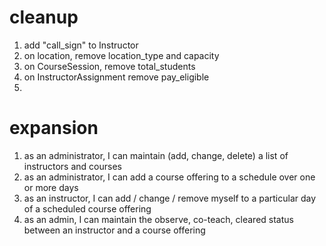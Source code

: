
# cleanup
1. add "call_sign" to Instructor
2. on location, remove location_type and capacity
3. on CourseSession, remove total_students
4. on InstructorAssignment remove pay_eligible
5. 

# expansion
1. as an administrator, I can maintain (add, change, delete) a list of instructors and courses
2. as an administrator, I can add a course offering to a schedule over one or more days
3. as an instructor, I can add / change / remove myself to a particular day of a scheduled course offering
4. as an admin, I can maintain the observe, co-teach, cleared status between an instructor and a course offering